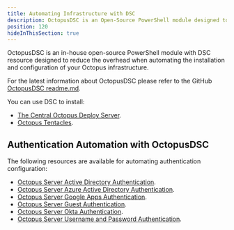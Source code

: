```yaml
---
title: Automating Infrastructure with DSC
description: OctopusDSC is an Open-Source PowerShell module designed to assist with the automation of Octopus infrastructure
position: 120
hideInThisSection: true
---
```

OctopusDSC is an in-house open-source PowerShell module with DSC resource designed to reduce the overhead when automating the installation and configuration of your Octopus infrastructure.

For the latest information about OctopusDSC please refer to the GitHub [OctopusDSC readme.md](https://github.com/OctopusDeploy/OctopusDSC).

You can use DSC to install:

- [The Central Octopus Deploy Server](/docs/installation/automating-installation.md#desired-state-configuration).
- [Octopus Tentacles](/docs/infrastructure/deployment-targets/windows-targets/automating-tentacle-installation.md#AutomatingTentacleinstallation-DSCDesiredStateConfiguration).

## Authentication Automation with OctopusDSC

The following resources are available for automating authentication configuration:

- [Octopus Server Active Directory Authentication](https://github.com/OctopusDeploy/OctopusDSC/tree/master/OctopusDSC/DSCResources/cOctopusServerActiveDirectoryAuthentication).
- [Octopus Server Azure Active Directory Authentication](https://github.com/OctopusDeploy/OctopusDSC/tree/master/OctopusDSC/DSCResources/cOctopusServerAzureADAuthentication).
- [Octopus Server Google Apps Authentication](https://github.com/OctopusDeploy/OctopusDSC/tree/master/OctopusDSC/DSCResources/cOctopusServerGoogleAppsAuthentication).
- [Octopus Server Guest Authentication](https://github.com/OctopusDeploy/OctopusDSC/tree/master/OctopusDSC/DSCResources/cOctopusServerGuestAuthentication).
- [Octopus Server Okta Authentication](https://github.com/OctopusDeploy/OctopusDSC/tree/master/OctopusDSC/DSCResources/cOctopusServerOktaAuthentication).
- [Octopus Server Username and Password Authentication](https://github.com/OctopusDeploy/OctopusDSC/tree/master/OctopusDSC/DSCResources/cOctopusServerUsernamePasswordAuthentication).
